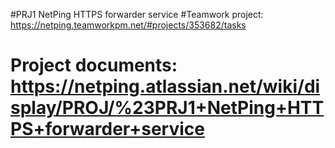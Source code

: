 #PRJ1 NetPing HTTPS forwarder service
#Teamwork project: https://netping.teamworkpm.net/#projects/353682/tasks
# Project documents: https://netping.atlassian.net/wiki/display/PROJ/%23PRJ1+NetPing+HTTPS+forwarder+service

